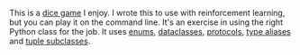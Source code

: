 This is a [dice game](https://boardgamegeek.com/boardgame/131260/qwixx) I enjoy. I wrote this to use with reinforcement learning, but you can play it on the command line. It's an exercise in using the right Python class for the job. It uses [enums](https://docs.python.org/3/library/enum.html), [dataclasses](https://docs.python.org/3/library/dataclasses.html), [protocols](https://docs.python.org/3/library/typing.html#typing.Protocol), [type aliases](https://docs.python.org/3/library/typing.html#type-aliases) and [tuple subclasses](https://docs.python.org/3/library/stdtypes.html#tuple).
